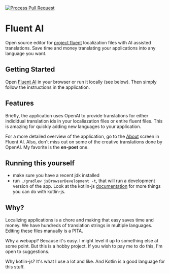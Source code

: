 [![Process Pull Request](https://github.com/jillesvangurp/fluent-ai/actions/workflows/pr_master.yaml/badge.svg)](https://github.com/jillesvangurp/fluent-ai/actions/workflows/pr_master.yaml)

# Fluent AI

Open source editor for [project fluent](https://projectfluent.org/) localization files with AI assisted translations. Save time and money translating your applications into any language you want.

## Getting Started

Open [Fluent AI](https://fluent-ai.jillesvangurp.com/) in your browser or run it locally (see below). Then simply follow the instructions in the application.

## Features

Briefly, the application uses OpenAI to provide translations for either indididual translation ids in your localiazation files or entire fluent files. This is amazing for quickly adding new languages to your application.

For a more detailed overview of the application, go to the [About](https://fluent-ai.jillesvangurp.com/#page=About) screen in Fluent AI. Also, don't miss out on some of the creative translations done by OpenAI. My favorite is the **en-poet** one.

## Running this yourself

- make sure you have a recent jdk installed
- run `./gradlew jsBrowserDevelopment -t`, that will run a development version of the app. Look at the kotlin-js [documentation](https://kotlinlang.org/docs/js-project-setup.html#run-task) for more things you can do with kotlin-js.

## Why?

Localizing applications is a chore and making that easy saves time and money. We have hundreds of translation strings in multiple languages. Editing these files manually is a PITA.

Why a webapp? Because it's easy. I might level it up to something else at some point. But this is a hobby project. If you wish to pay me to do this, I'm open to suggestions.

Why kotlin-js? It's what I use a lot and like. And Kotlin is a good language for this stuff.
